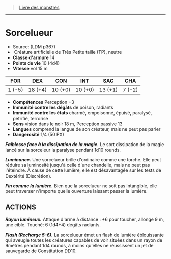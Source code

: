﻿> [Livre des monstres](tome_of_beasts.md)

---

# Sorcelueur

- Source: (LDM p367)
-  Créature artificielle de Très Petite taille (TP), neutre
- **Classe d'armure** 14
- **Points de vie** 10 (4d4)
- **Vitesse** vol 15 m

|FOR|DEX|CON|INT|SAG|CHA|
|---|---|---|---|---|---|
|1 (-5)|18 (+4)|10 (+0)|10 (+0)|13 (+1)|7 (-2)|

- **Compétences** Perception +3
- **Immunité contre les dégâts** de poison, radiants
- **Immunité contre les états** charmé, empoisonné, épuisé, paralysé, pétrifié, terrorisé
- **Sens** vision dans le noir 18 m, Perception passive 13
- **Langues** comprend la langue de son créateur, mais ne peut pas parler
- **Dangerosité** 1/4 (50 PX)

**_Faiblesse face à la dissipation de la magie._** Le sort dissipation de la magie lancé sur la sorceleur la paralyse pendant 1d10 rounds.

**_Luminance._** Une sorcelueur brille d'ordinaire comme une torche. Elle peut réduire sa luminosité jusqu'à celle d'une chandelle, mais ne peut pas l'éteindre. À cause de cette lumière, elle est désavantagée sur les tests de Dextérité (Discrétion).

**_Fin comme la lumière._** Bien que la sorcelueur ne soit pas intangible, elle peut traverser n'importe quelle ouverture laissant passer la lumière.

## ACTIONS

**_Rayon lumineux._** Attaque d'arme à distance : +6 pour toucher, allonge 9 m, une cible. Touché: 6 (1d4+4) dégâts radiants.

**_Flash (Recharge 5–6)._** La sorcelueur émet un flash de lumière éblouissante qui aveugle toutes les créatures capables de voir situées dans un rayon de 9mètres pendant 1d4 rounds, à moins qu'elles ne réussissent un jet de sauvegarde de Constitution DD10.

